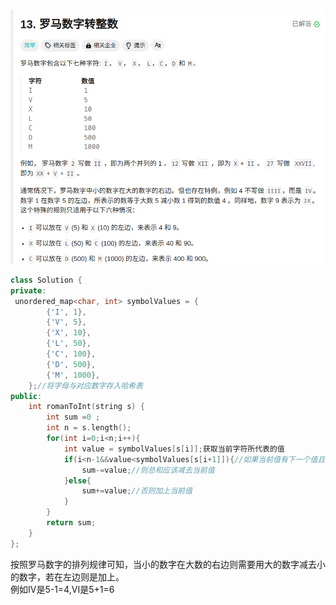![Alt text](2024-03-16_20-30.png)
```cpp
class Solution {
private:
 unordered_map<char, int> symbolValues = {
        {'I', 1},
        {'V', 5},
        {'X', 10},
        {'L', 50},
        {'C', 100},
        {'D', 500},
        {'M', 1000},
    };//将字母与对应数字存入哈希表
public:
    int romanToInt(string s) {
        int sum =0 ;
        int n = s.length();
        for(int i=0;i<n;i++){
            int value = symbolValues[s[i]];获取当前字符所代表的值
            if(i<n-1&&value<symbolValues[s[i+1]]){//如果当前值有下一个值且小于下一个的值
                sum-=value;//则总和应该减去当前值
            }else{
                sum+=value;//否则加上当前值
            }
        }
        return sum;
    }
};
```
按照罗马数字的排列规律可知，当小的数字在大数的右边则需要用大的数字减去小的数字，若在左边则是加上。\
例如IV是5-1=4,VI是5+1=6